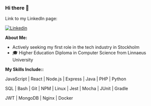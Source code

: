 ### Hi there 👋

<!--
**sc222rb/sc222rb** is a ✨ _special_ ✨ repository because its `README.md` (this file) appears on your GitHub profile.

Here are some ideas to get you started:

- 🔭 I’m currently working on ...
- 🌱 I’m currently learning ...
- 👯 I’m looking to collaborate on ...
- 🤔 I’m looking for help with ...
- 💬 Ask me about ...
- 📫 How to reach me: ...
- 😄 Pronouns: ...
- ⚡ Fun fact: ...
-->
<!--[![Portfolio]--> Link to my LinkedIn page:
[![Linkedin](https://img.shields.io/badge/-LinkedIn-blue?style=flat&logo=Linkedin&logoColor=white)](https://www.linkedin.com/in/sayaka-chishiki-jakobsson-315830291/)

<!-- Talking about you -->
**About Me:**
- Actively seeking my first role in the tech industry in Stockholm
- 🎓  Higher Education Diploma in Computer Science from Linnaeus University

**My Skills Include::**

<p>JavaScript | React | Node.js | Express | Java | PHP | Python</p>
<p>SQL | Bash | Git | NPM | Linux | Jest | Mocha | JUnit | Gradle</p>
<p>JWT | MongoDB | Nginx | Docker</p>
